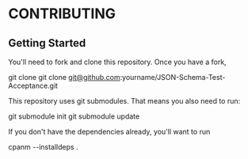 # CONTRIBUTING

## Getting Started

You'll need to fork and clone this repository. Once you have a fork,

  git clone git clone git@github.com:yourname/JSON-Schema-Test-Acceptance.git

This repository uses git submodules. That means you also need to run:

  git submodule init
  git submodule update

If you don't have the dependencies already, you'll want to run

  cpanm --installdeps .
